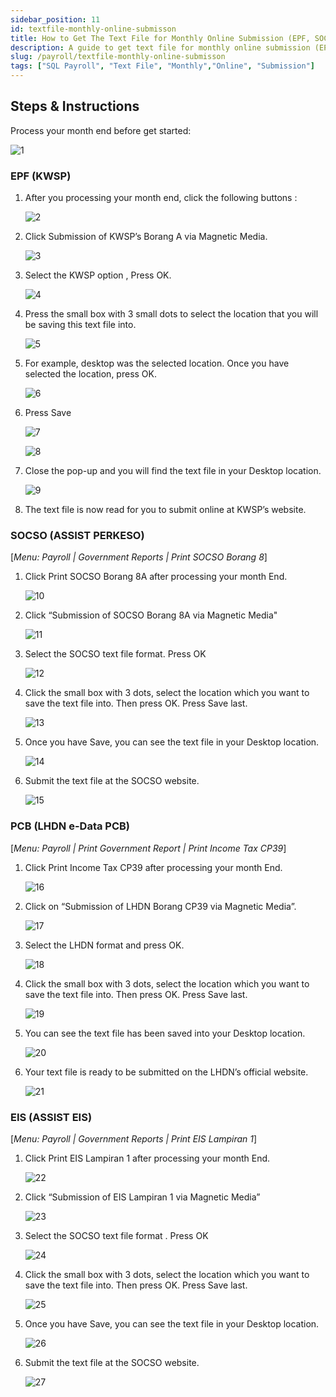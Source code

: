```yaml
---
sidebar_position: 11
id: textfile-monthly-online-submisson
title: How to Get The Text File for Monthly Online Submission (EPF, SOCSO, EIS, PCB)?
description: A guide to get text file for monthly online submission (EPF, SOCSO, EIS, PCB)
slug: /payroll/textfile-monthly-online-submisson
tags: ["SQL Payroll", "Text File", "Monthly","Online", "Submission"]
---
```


## Steps & Instructions

Process your month end before get started:

![1](/img/payroll/textfile-monthly-online-submisson/1.png)

### EPF (KWSP)

1. After you processing your month end, click the following buttons :

    ![2](/img/payroll/textfile-monthly-online-submisson/2.png)

2. Click Submission of KWSP’s Borang A via Magnetic Media.

    ![3](/img/payroll/textfile-monthly-online-submisson/3.png)

3. Select the KWSP option , Press OK.

    ![4](/img/payroll/textfile-monthly-online-submisson/4.png)

4. Press the small box with 3 small dots to select the location that you will be saving this text file into.

    ![5](/img/payroll/textfile-monthly-online-submisson/5.png)

5. For example, desktop was the selected location. Once you have selected the location, press OK.

    ![6](/img/payroll/textfile-monthly-online-submisson/6.png)

6. Press Save

    ![7](/img/payroll/textfile-monthly-online-submisson/7.png)

    ![8](/img/payroll/textfile-monthly-online-submisson/8.png)

7. Close the pop-up and you will find the text file in your Desktop location.

    ![9](/img/payroll/textfile-monthly-online-submisson/9.png)

8. The text file is now read for you to submit online at KWSP’s website.

### SOCSO (ASSIST PERKESO)

[*Menu: Payroll | Government Reports | Print SOCSO Borang 8*]

1. Click Print SOCSO Borang 8A after processing your month End.

    ![10](/img/payroll/textfile-monthly-online-submisson/10.png)

2. Click “Submission of SOCSO Borang 8A via Magnetic Media"

    ![11](/img/payroll/textfile-monthly-online-submisson/11.png)

3. Select the SOCSO text file format. Press OK

    ![12](/img/payroll/textfile-monthly-online-submisson/12.png)

4. Click the small box with 3 dots, select the location which you want to save the text file into. Then press OK. Press Save last.

    ![13](/img/payroll/textfile-monthly-online-submisson/13.png)

5. Once you have Save, you can see the text file in your Desktop location.

    ![14](/img/payroll/textfile-monthly-online-submisson/14.png)

6. Submit the text file at the SOCSO website.

    ![15](/img/payroll/textfile-monthly-online-submisson/15.png)

### PCB (LHDN e-Data PCB)

[*Menu: Payroll | Print Government Report | Print Income Tax CP39*]

1. Click Print Income Tax CP39 after processing your month End.

    ![16](/img/payroll/textfile-monthly-online-submisson/16.png)

2. Click on “Submission of LHDN Borang CP39 via Magnetic Media”.

    ![17](/img/payroll/textfile-monthly-online-submisson/17.png)

3. Select the LHDN format and press OK.

    ![18](/img/payroll/textfile-monthly-online-submisson/18.png)

4. Click the small box with 3 dots, select the location which you want to save the text file into. Then press OK. Press Save last.

    ![19](/img/payroll/textfile-monthly-online-submisson/19.png)

5. You can see the text file has been saved into your Desktop location.

    ![20](/img/payroll/textfile-monthly-online-submisson/20.png)

6. Your text file is ready to be submitted on the LHDN’s official website.

    ![21](/img/payroll/textfile-monthly-online-submisson/21.png)

### EIS (ASSIST EIS)

[*Menu: Payroll | Government Reports | Print EIS Lampiran 1*]

1. Click Print EIS Lampiran 1 after processing your month End.

    ![22](/img/payroll/textfile-monthly-online-submisson/22.png)

2. Click “Submission of EIS Lampiran 1 via Magnetic Media”

    ![23](/img/payroll/textfile-monthly-online-submisson/23.png)

3. Select the SOCSO text file format . Press OK

    ![24](/img/payroll/textfile-monthly-online-submisson/24.png)

4. Click the small box with 3 dots, select the location which you want to save the text file into. Then press OK. Press Save last.

    ![25](/img/payroll/textfile-monthly-online-submisson/25.png)

5. Once you have Save, you can see the text file in your Desktop location.

    ![26](/img/payroll/textfile-monthly-online-submisson/26.png)

6. Submit the text file at the SOCSO website.

    ![27](/img/payroll/textfile-monthly-online-submisson/27.png)
